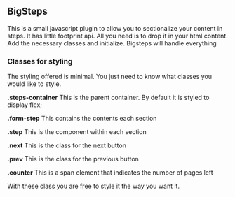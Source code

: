## BigSteps  
This is a small javascript plugin to allow you to sectionalize your content in steps. It has little footprint api. All you need is to drop it in your html content.
Add the necessary classes and initialize.
Bigsteps will handle everything

### Classes for styling
The styling offered is minimal. You just need to know what classes you would like to style. 

**.steps-container**
This is the parent container. By default it is styled to display flex;

**.form-step**
This contains the contents each section

**.step**
This is the component within each section

**.next**
This is the class for the next button

**.prev**
This is the class for the previous button

**.counter**
This is a span element that indicates the number of pages left

With these class you are free to style it the way you want it.

